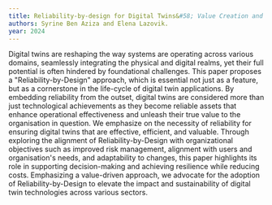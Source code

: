 ```yaml
---
title: Reliability-by-design for Digital Twins&#58; Value Creation and Trust Throughout the Lifecycle.
authors: Syrine Ben Aziza and Elena Lazovik.
year: 2024
---
```

Digital twins are reshaping the way systems are operating across various domains, seamlessly integrating the physical and digital realms, yet their full potential is often hindered by foundational challenges. This paper proposes a "Reliability-by-Design" approach, which is essential not just as a feature, but as a cornerstone in the life-cycle of digital twin applications. By embedding reliability from the outset, digital twins are considered more than just technological achievements as they become reliable assets that enhance operational effectiveness and unleash their true value to the organisation in question. We emphasize on the necessity of reliability for ensuring digital twins that are effective, efficient, and valuable. Through exploring the alignment of Reliability-by-Design with organizational objectives such as improved risk management, alignment with users and organisation's needs, and adaptability to changes, this paper highlights its role in supporting decision-making and achieving resilience while reducing costs. Emphasizing a value-driven approach, we advocate for the adoption of Reliability-by-Design to elevate the impact and sustainability of digital twin technologies across various sectors.